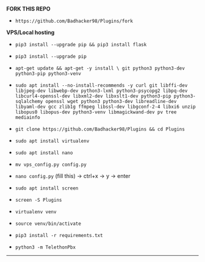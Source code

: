 **FORK THIS REPO**
- `https://github.com/Badhacker98/Plugins/fork`


**VPS/Local hosting**

- `pip3 install --upgrade pip && pip3 install flask`

- `pip3 install --upgrade pip`

- `apt-get update && apt-get -y install \ git python3 python3-dev python3-pip python3-venv`

- `sudo apt install --no-install-recommends -y curl git libffi-dev libjpeg-dev libwebp-dev python3-lxml python3-psycopg2 libpq-dev libcurl4-openssl-dev libxml2-dev libxslt1-dev python3-pip python3-sqlalchemy openssl wget python3 python3-dev libreadline-dev libyaml-dev gcc zlib1g ffmpeg libssl-dev libgconf-2-4 libxi6 unzip libopus0 libopus-dev python3-venv libmagickwand-dev pv tree mediainfo`

- `git clone https://github.com/Badhacker98/Plugins && cd Plugins`

- `sudo apt install virtualenv`

- `sudo apt install nano`

- `mv vps_config.py config.py`

- `nano config.py` (fill this) -> ctrl+x -> y -> enter

- `sudo apt install screen`

- `screen -S Plugins`

- `virtualenv venv`

- `source venv/bin/activate`

- `pip3 install -r requirements.txt`

- `python3 -m TelethonPbx`
 
------
